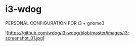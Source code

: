 # i3-wdog


PERSONAL CONFIGURATION FOR i3 + gnome3

![https://github.com/wdog/i3-wdog/blob/master/images/i3-screenshot_01.jpg]
